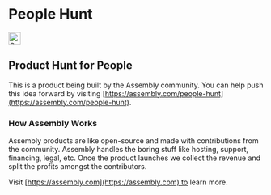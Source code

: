 # People Hunt

<a href="https://assembly.com/people-hunt/bounties?utm_campaign=assemblage&utm_source=people-hunt&utm_medium=repo_badge"><img src="https://asm-badger.herokuapp.com/people-hunt/badges/tasks.svg" height="24px" alt="Open Tasks" /></a>

## Product Hunt for People

This is a product being built by the Assembly community. You can help push this idea forward by visiting [https://assembly.com/people-hunt](https://assembly.com/people-hunt).

### How Assembly Works

Assembly products are like open-source and made with contributions from the community. Assembly handles the boring stuff like hosting, support, financing, legal, etc. Once the product launches we collect the revenue and split the profits amongst the contributors.

Visit [https://assembly.com](https://assembly.com) to learn more.
